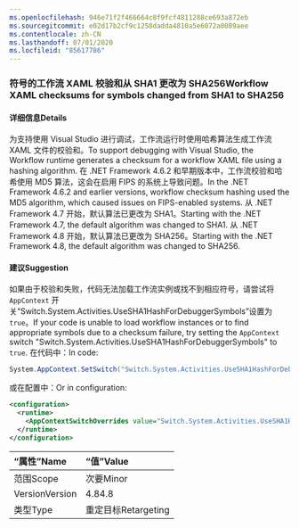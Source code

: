 ```yaml
---
ms.openlocfilehash: 946e71f2f466664c8f9fcf4811288ce693a872eb
ms.sourcegitcommit: e02d17b2cf9c1258dadda4810a5e6072a0089aee
ms.contentlocale: zh-CN
ms.lasthandoff: 07/01/2020
ms.locfileid: "85617786"
---
```

### <a name="workflow-xaml-checksums-for-symbols-changed-from-sha1-to-sha256"></a><span data-ttu-id="7a39f-101">符号的工作流 XAML 校验和从 SHA1 更改为 SHA256</span><span class="sxs-lookup"><span data-stu-id="7a39f-101">Workflow XAML checksums for symbols changed from SHA1 to SHA256</span></span>

#### <a name="details"></a><span data-ttu-id="7a39f-102">详细信息</span><span class="sxs-lookup"><span data-stu-id="7a39f-102">Details</span></span>

<span data-ttu-id="7a39f-103">为支持使用 Visual Studio 进行调试，工作流运行时使用哈希算法生成工作流 XAML 文件的校验和。</span><span class="sxs-lookup"><span data-stu-id="7a39f-103">To support debugging with Visual Studio, the Workflow runtime generates a checksum for a workflow XAML file using a hashing algorithm.</span></span> <span data-ttu-id="7a39f-104">在 .NET Framework 4.6.2 和早期版本中，工作流校验和哈希使用 MD5 算法，这会在启用 FIPS 的系统上导致问题。</span><span class="sxs-lookup"><span data-stu-id="7a39f-104">In the .NET Framework 4.6.2 and earlier versions, workflow checksum hashing used the MD5 algorithm, which caused issues on FIPS-enabled systems.</span></span> <span data-ttu-id="7a39f-105">从 .NET Framework 4.7 开始，默认算法已更改为 SHA1。</span><span class="sxs-lookup"><span data-stu-id="7a39f-105">Starting with the .NET Framework 4.7, the default algorithm was changed to SHA1.</span></span> <span data-ttu-id="7a39f-106">从 .NET Framework 4.8 开始，默认算法已更改为 SHA256。</span><span class="sxs-lookup"><span data-stu-id="7a39f-106">Starting with the .NET Framework 4.8, the default algorithm was changed to SHA256.</span></span>

#### <a name="suggestion"></a><span data-ttu-id="7a39f-107">建议</span><span class="sxs-lookup"><span data-stu-id="7a39f-107">Suggestion</span></span>

<span data-ttu-id="7a39f-108">如果由于校验和失败，代码无法加载工作流实例或找不到相应符号，请尝试将 `AppContext` 开关“Switch.System.Activities.UseSHA1HashForDebuggerSymbols”设置为 `true`。</span><span class="sxs-lookup"><span data-stu-id="7a39f-108">If your code is unable to load workflow instances or to find appropriate symbols due to a checksum failure, try setting the `AppContext` switch "Switch.System.Activities.UseSHA1HashForDebuggerSymbols" to `true`.</span></span> <span data-ttu-id="7a39f-109">在代码中：</span><span class="sxs-lookup"><span data-stu-id="7a39f-109">In code:</span></span>

```csharp
System.AppContext.SetSwitch("Switch.System.Activities.UseSHA1HashForDebuggerSymbols", true);
```

<span data-ttu-id="7a39f-110">或在配置中：</span><span class="sxs-lookup"><span data-stu-id="7a39f-110">Or in configuration:</span></span>

```xml
<configuration>
  <runtime>
    <AppContextSwitchOverrides value="Switch.System.Activities.UseSHA1HashForDebuggerSymbols=true" />
  </runtime>
</configuration>
```

| <span data-ttu-id="7a39f-111">“属性”</span><span class="sxs-lookup"><span data-stu-id="7a39f-111">Name</span></span>    | <span data-ttu-id="7a39f-112">“值”</span><span class="sxs-lookup"><span data-stu-id="7a39f-112">Value</span></span>       |
|:--------|:------------|
| <span data-ttu-id="7a39f-113">范围</span><span class="sxs-lookup"><span data-stu-id="7a39f-113">Scope</span></span>   | <span data-ttu-id="7a39f-114">次要</span><span class="sxs-lookup"><span data-stu-id="7a39f-114">Minor</span></span>       |
| <span data-ttu-id="7a39f-115">Version</span><span class="sxs-lookup"><span data-stu-id="7a39f-115">Version</span></span> | <span data-ttu-id="7a39f-116">4.8</span><span class="sxs-lookup"><span data-stu-id="7a39f-116">4.8</span></span>         |
| <span data-ttu-id="7a39f-117">类型</span><span class="sxs-lookup"><span data-stu-id="7a39f-117">Type</span></span>    | <span data-ttu-id="7a39f-118">重定目标</span><span class="sxs-lookup"><span data-stu-id="7a39f-118">Retargeting</span></span> |
